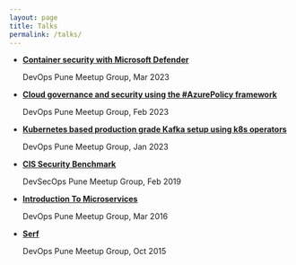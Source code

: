 ```yaml
---
layout: page
title: Talks
permalink: /talks/
---
```


* **[Container security with Microsoft Defender](https://www.slideshare.net/rahulkhengare/container-security-using-msft-defender)**

    DevOps Pune Meetup Group, Mar 2023

* **[Cloud governance and security using the #AzurePolicy framework](https://www.slideshare.net/rahulkhengare/azurepolicy-devops-pune-feb23)**

    DevOps Pune Meetup Group, Feb 2023

* **[Kubernetes based production grade Kafka setup using k8s operators](https://www.meetup.com/devops-pune/events/291020682https://www.slideshare.net/rahulkhengare/cis-compliance)**

    DevOps Pune Meetup Group, Jan 2023

* **[CIS Security Benchmark](https://www.slideshare.net/rahulkhengare/cis-compliance)**

    DevSecOps Pune Meetup Group, Feb 2019

* **[Introduction To Microservices](https://www.slideshare.net/rahulkhengare/introduction-to-microservices-devops-pune-meetup)**

    DevOps Pune Meetup Group, Mar 2016

* **[Serf](https://www.slideshare.net/rahulkhengare/serfdevops-pune)**

    DevOps Pune Meetup Group, Oct 2015